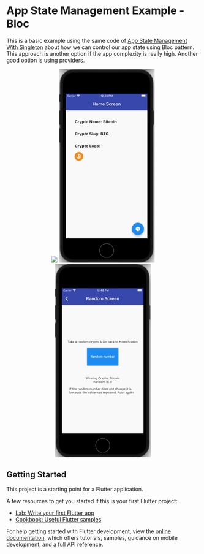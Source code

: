 # App State Management Example - Bloc

This is a basic example using the same code of [App State Management With Singleton](https://github.com/miguelfagundez/StateManagementWithSingleton) about how we can control our app state using Bloc pattern. This approach is another option if the app complexity is really high. Another good option is using providers.

<p align = "center">
<img src="/images/example.gif" width="250"> <img src="/images/screen01.png" width="250"> <img src="/images/screen02.png" width="250">
</p>

## Getting Started

This project is a starting point for a Flutter application.

A few resources to get you started if this is your first Flutter project:

- [Lab: Write your first Flutter app](https://docs.flutter.dev/get-started/codelab)
- [Cookbook: Useful Flutter samples](https://docs.flutter.dev/cookbook)

For help getting started with Flutter development, view the
[online documentation](https://docs.flutter.dev/), which offers tutorials,
samples, guidance on mobile development, and a full API reference.
